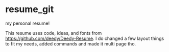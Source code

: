 # resume_git
my personal resume!

This resume uses code, ideas, and fonts from https://github.com/deedy/Deedy-Resume. 
I do changed a few layout things to fit my needs, added commands and made it multi page tho.
